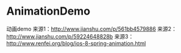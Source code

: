 # AnimationDemo
动画demo
来源1：http://www.jianshu.com/p/561bb4579886
来源2：http://www.jianshu.com/p/59224648828b
来源3：http://www.renfei.org/blog/ios-8-spring-animation.html
